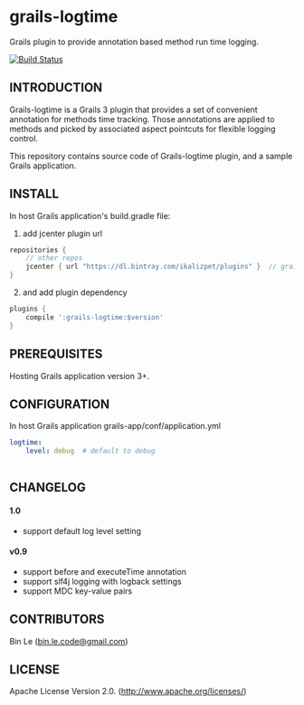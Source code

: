 # grails-logtime
Grails plugin to provide annotation based method run time logging.

[![Build Status](https://travis-ci.org/binlecode/grails-logtime.svg?branch=dev-g31)](https://travis-ci.org/binlecode/grails-logtime)
 
## INTRODUCTION 

Grails-logtime is a Grails 3 plugin that provides a set of convenient annotation for methods time tracking.
Those annotations are applied to methods and picked by associated aspect pointcuts for flexible logging control.  

This repository contains source code of Grails-logtime plugin, and a sample Grails application.

## INSTALL

In host Grails application's build.gradle file:

1. add jcenter plugin url

```groovy
repositories {
    // other repos
    jcenter { url "https://dl.bintray.com/ikalizpet/plugins" }  // grails-appinfo plugin repo
}
```
2. and add plugin dependency
```groovy
plugins {
    compile ':grails-logtime:$version'
}
```

## PREREQUISITES

Hosting Grails application version 3+.


## CONFIGURATION


In host Grails application grails-app/conf/application.yml

```yaml
logtime:
    level: debug  # default to debug
        
```

## CHANGELOG

#### 1.0
* support default log level setting

#### v0.9
* support before and executeTime annotation
* support slf4j logging with logback settings
* support MDC key-value pairs

## CONTRIBUTORS

Bin Le (bin.le.code@gmail.com)


## LICENSE

Apache License Version 2.0. (http://www.apache.org/licenses/)